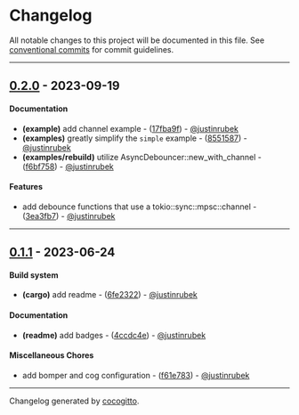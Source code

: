# Changelog
All notable changes to this project will be documented in this file. See [conventional commits](https://www.conventionalcommits.org/) for commit guidelines.

- - -
## [0.2.0](https://github.com/justinrubek/async-watcher/compare/0.1.1..0.2.0) - 2023-09-19
#### Documentation
- **(example)** add channel example - ([17fba9f](https://github.com/justinrubek/async-watcher/commit/17fba9fc5f8dd9481b82336306c3292c37bf50ee)) - [@justinrubek](https://github.com/justinrubek)
- **(examples)** greatly simplify the `simple` example - ([8551587](https://github.com/justinrubek/async-watcher/commit/85515876715952addfc2ca789671da5eb6ef5b67)) - [@justinrubek](https://github.com/justinrubek)
- **(examples/rebuild)** utilize AsyncDebouncer::new_with_channel - ([f6bf758](https://github.com/justinrubek/async-watcher/commit/f6bf758cca54288a3f5f8b6b1896ace53de54b83)) - [@justinrubek](https://github.com/justinrubek)
#### Features
- add debounce functions that use a tokio::sync::mpsc::channel - ([3ea3fb7](https://github.com/justinrubek/async-watcher/commit/3ea3fb790ecc0af580f7d1e8580c26e11b5d24ef)) - [@justinrubek](https://github.com/justinrubek)

- - -

## [0.1.1](https://github.com/justinrubek/async-watcher/compare/0.1.0..0.1.1) - 2023-06-24
#### Build system
- **(cargo)** add readme - ([6fe2322](https://github.com/justinrubek/async-watcher/commit/6fe23223df2aa2ff13ac119eaa8fa37ff41864b7)) - [@justinrubek](https://github.com/justinrubek)
#### Documentation
- **(readme)** add badges - ([4ccdc4e](https://github.com/justinrubek/async-watcher/commit/4ccdc4ed69870a9d1aa64031206441da12ebd1bc)) - [@justinrubek](https://github.com/justinrubek)
#### Miscellaneous Chores
- add bomper and cog configuration - ([f61e783](https://github.com/justinrubek/async-watcher/commit/f61e783c13766422e8bdc28e69f91c854919b2e4)) - [@justinrubek](https://github.com/justinrubek)

- - -

Changelog generated by [cocogitto](https://github.com/cocogitto/cocogitto).